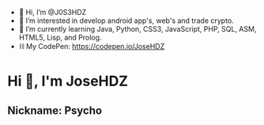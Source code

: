 - 👋 Hi, I’m @J0S3HDZ
- 👀 I’m interested in develop android app's, web's and trade crypto.
- 🌱 I’m currently learning Java, Python, CSS3, JavaScript, PHP, SQL, ASM, HTML5, Lisp, and Prolog.
- ⛓️ My CodePen: https://codepen.io/JoseHDZ
<!---
J0S3HDZ/J0S3HDZ is a ✨ special ✨ repository because its `README.md` (this file) appears on your GitHub profile.
You can click the Preview link to take a look at your changes.
--->
<h1>Hi 👋, I'm JoseHDZ</<h1>
  <h2>Nickname: Psycho</h2>
